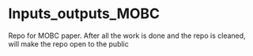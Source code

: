 # Inputs_outputs_MOBC
Repo for MOBC paper. After all the work is done and the repo is cleaned, will make the repo open to the public
